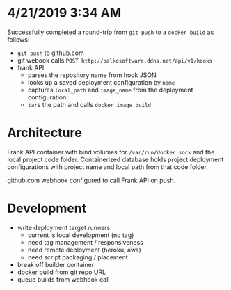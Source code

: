 # 4/21/2019 3:34 AM

Successfully completed a round-trip from `git push` to a `docker build` as follows:

- `git push` to github.com
- git webook calls `POST http://palkosoftware.ddns.net/api/v1/hooks`
- frank API
  - parses the repository name from hook JSON
  - looks up a saved deployment configuration by `name`
  - captures `local_path` and `image_name` from the deployment configuration
  - `tar`s the path and calls `docker.image.build`

# Architecture

Frank API container with bind volumes for `/var/run/docker.sock` and the
local project code folder. Containerized database holds project deployment
configurations with project name and local path from that code folder.

github.com webhook configured to call Frank API on push.

# Development

- write deployment target runners
  - current is local development (no tag)
  - need tag management / responsiveness
  - need remote deployment (heroku, aws)
  - need script packaging / placement
- break off builder container
- docker build from git repo URL
- queue builds from webhook call
